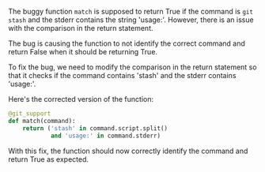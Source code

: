 The buggy function `match` is supposed to return True if the command is `git stash` and the stderr contains the string 'usage:'. However, there is an issue with the comparison in the return statement.

The bug is causing the function to not identify the correct command and return False when it should be returning True.

To fix the bug, we need to modify the comparison in the return statement so that it checks if the command contains 'stash' and the stderr contains 'usage:'.

Here's the corrected version of the function:

```python
@git_support
def match(command):
    return ('stash' in command.script.split()
            and 'usage:' in command.stderr)
```

With this fix, the function should now correctly identify the command and return True as expected.
